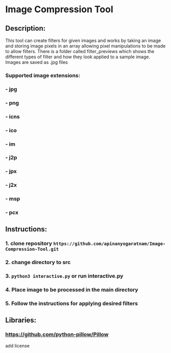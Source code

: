 # Image Compression Tool

## Description: 
This tool can create filters for given images and works by taking an image and storing
image pixels in an array allowing pixel manipulations to be made to allow filters. There
is a folder called filter_previews which shows the different types of filter and how they
look applied to a sample image. Images are saved as .jpg files

### Supported image extensions:
### - jpg
### - png
### - icns
### - ico
### - im
### - j2p
### - jpx
### - j2x
### - msp
### - pcx


## Instructions:
### 1. clone repository `https://github.com/apinanyogaratnam/Image-Compression-Tool.git`
### 2. change directory to src
### 3. `python3 interactive.py` or run interactive.py
### 4. Place image to be processed in the main directory
### 5. Follow the instructions for applying desired filters


## Libraries:
### https://github.com/python-pillow/Pillow

add license

